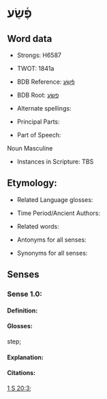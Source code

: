 # פֶּ֫שַׂע

<!-- Status: S2="NeedsEdits" -->
<!-- Lexica used for edits:   -->

## Word data

* Strongs: H6587

* TWOT: 1841a

* BDB Reference: [פֶּ֫שַׂע](rc://en/bdb/dict/q.du.ab)

* BDB Root: [פשׂע](rc://en/bdb/dict/q.du.aa)

* Alternate spellings:

* Principal Parts:

* Part of Speech:

Noun Masculine 

* Instances in Scripture: TBS

## Etymology:

* Related Language glosses:

* Time Period/Ancient Authors:

* Related words:

* Antonyms for all senses:

* Synonyms for all senses:

## Senses

### Sense 1.0:

#### Definition:

#### Glosses:

step; 

#### Explanation:

#### Citations:

[1 S 20:3](rc://he/uhb/book/1sa/20/3); 

